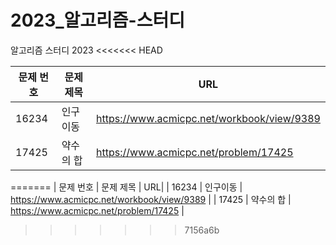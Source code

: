 # 2023_알고리즘-스터디
알고리즘 스터디 2023
<<<<<<< HEAD

|문제 번호|문제 제목|URL|
|----|----|----|
|16234|인구이동|<https://www.acmicpc.net/workbook/view/9389>|
|17425|약수의 합|<https://www.acmicpc.net/problem/17425>|
=======
| 문제 번호 | 문제 제목 | URL|
| 16234 | 인구이동 | https://www.acmicpc.net/workbook/view/9389 |
| 17425 | 약수의 합 | https://www.acmicpc.net/problem/17425 |
>>>>>>> 7156a6b
